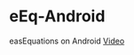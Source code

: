# eEq-Android
 easEquations on Android
[Video](https://1drv.ms/v/s!Ag4u5Pl-zi6RrLE2RqbAa0Vm-JxSkA?e=uRTj5g)
